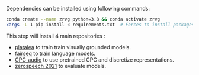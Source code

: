 Dependencies can be installed using following commands:

```bash
conda create --name zrvg python=3.8 && conda activate zrvg
xargs -L 1 pip install < requirements.txt  # Forces to install packages in order
```

This step will install 4 main repositories : 
* [platalea](https://github.com/spokenlanguage/platalea/tree/zerospeech21-vg) to train train visually grounded models.
* [fairseq](https://github.com/fairseq/fairseq) to train language models.
* [CPC_audio](https://github.com/tuanh208/CPC_audio/tree/zerospeech) to use pretrained CPC and discretize representations.
* [zerospeech 2021](https://github.com/bootphon/zerospeech2021) to evaluate models.
